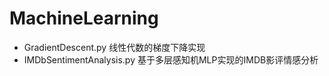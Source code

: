 # MachineLearning
* GradientDescent.py 线性代数的梯度下降实现
* IMDbSentimentAnalysis.py 基于多层感知机MLP实现的IMDB影评情感分析
